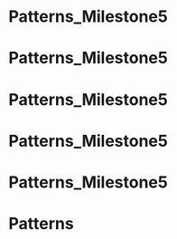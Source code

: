 # Patterns_Milestone5
# Patterns_Milestone5
# Patterns_Milestone5
# Patterns_Milestone5
# Patterns_Milestone5
# Patterns
